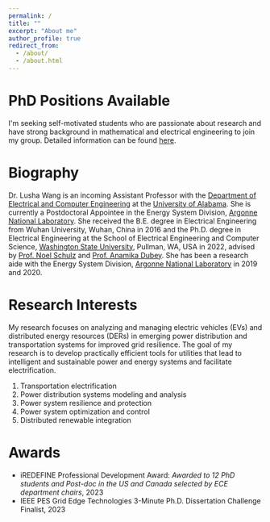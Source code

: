 ```yaml
---
permalink: /
title: ""
excerpt: "About me"
author_profile: true
redirect_from: 
  - /about/
  - /about.html
---
```


PhD Positions Available
======
I'm seeking self-motivated students who are passionate about research and have strong background in mathematical and electrical engineering to join my group. Detailed information can be found [here](https://luluhahaha.github.io/lushawang.github.io//join/).


Biography
======
Dr. Lusha Wang is an incoming Assistant Professor with the [Department of Electrical and Computer Engineering](https://ece.eng.ua.edu/) at the [University of Alabama](https://www.ua.edu/). She is currently a Postdoctoral Appointee in the Energy System Division, [Argonne National Laboratory](https://www.anl.gov/). She received the B.E. degree in Electrical Engineering from Wuhan University, Wuhan, China in 2016 and the Ph.D. degree in Electrical Engineering at the School of Electrical Engineering and Computer Science, [Washington State University](https://wsu.edu/), Pullman, WA, USA in 2022, advised by [Prof. Noel Schulz](https://president.wsu.edu/noel-schulz-bio/) and [Prof. Anamika Dubey](https://eecs.wsu.edu/~adubey/). She has been a research aide with the Energy System Division, [Argonne National Laboratory](https://www.anl.gov/) in 2019 and 2020. 


Research Interests
======
My research focuses on analyzing and managing electric vehicles (EVs) and distributed energy resources (DERs) in emerging power distribution and transportation systems for improved grid resilience. The goal of my research is to develop practically efficient tools for utilities that lead to intelligent and sustainable power and energy systems and facilitate electrification.
1. Transportation electrification
1. Power distribution systems modeling and analysis
1. Power system resilience and protection
1. Power system optimization and control
1. Distributed renewable integration


Awards
=======
* iREDEFINE Professional Development Award:   _Awarded_ _to_ _12_ _PhD_ _students_ _and_ _Post-doc_ _in_ _the_ _US_ _and_ _Canada_ _selected_ _by_ _ECE_ _department_ _chairs_, 2023 
* IEEE PES Grid Edge Technologies 3-Minute Ph.D. Dissertation Challenge Finalist, 2023


